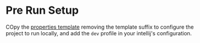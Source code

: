 # Pre Run Setup

COpy the [properties template](.\src\main\resources\application-dev.properties.template) removing the template suffix to
configure the project to run locally, and add the `dev` profile in your intellij's configuration. 